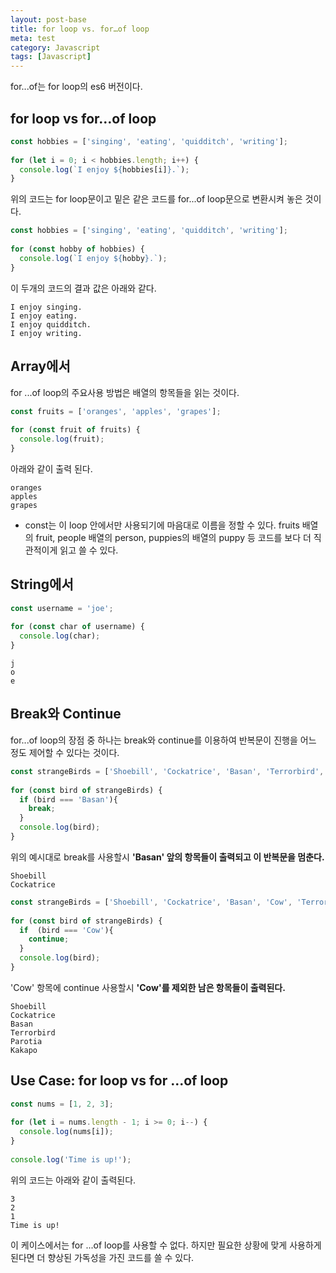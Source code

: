 ```yaml
---
layout: post-base
title: for loop vs. for…of loop
meta: test
category: Javascript
tags: [Javascript]
---
```

for...of는 for loop의 es6 버전이다.

## for loop vs for…of loop

```js
const hobbies = ['singing', 'eating', 'quidditch', 'writing'];
 
for (let i = 0; i < hobbies.length; i++) {
  console.log(`I enjoy ${hobbies[i]}.`);
}
```

위의 코드는 for loop문이고 밑은 같은 코드를 for...of loop문으로 변환시켜 놓은 것이다.

```js
const hobbies = ['singing', 'eating', 'quidditch', 'writing'];
 
for (const hobby of hobbies) {
  console.log(`I enjoy ${hobby}.`);
}
```

이 두개의 코드의 결과 값은 아래와 같다.

```text
I enjoy singing.
I enjoy eating.
I enjoy quidditch.
I enjoy writing.
```

## Array에서

for ...of loop의 주요사용 방법은 배열의 항목들을 읽는 것이다.

```js
const fruits = ['oranges', 'apples', 'grapes'];
 
for (const fruit of fruits) {
  console.log(fruit);
}
```

아래와 같이 출력 된다.

```text
oranges
apples
grapes
```

* const는 이 loop 안에서만 사용되기에 마음대로 이름을 정할 수 있다. fruits 배열의 fruit, people 배열의 person, puppies의 배열의 puppy 등 코드를 보다 더 직관적이게 읽고 쓸 수 있다.

## String에서

```js
const username = 'joe';
 
for (const char of username) {
  console.log(char);
}
```

```text
j
o
e
```

## Break와 Continue

for...of loop의 장점 중 하나는 break와 continue를 이용하여 반복문이 진행을 어느 정도 제어할 수 있다는 것이다.

```js
const strangeBirds = ['Shoebill', 'Cockatrice', 'Basan', 'Terrorbird','Parotia','Kakapo'];
 
for (const bird of strangeBirds) {
  if (bird === 'Basan'){ 
    break; 
  }
  console.log(bird);
}
```

위의 예시대로 break를 사용할시 **'Basan' 앞의 항목들이 출력되고 이 반복문을 멈춘다.**

```text
Shoebill
Cockatrice
```

```js
const strangeBirds = ['Shoebill', 'Cockatrice', 'Basan', 'Cow', 'Terrorbird', 'Parotia', 'Kakapo'];
 
for (const bird of strangeBirds) {
  if  (bird === 'Cow'){
    continue;
  }
  console.log(bird);
}
```

'Cow' 항목에 continue 사용할시 **'Cow'를 제외한 남은 항목들이 출력된다.**

```text
Shoebill
Cockatrice
Basan
Terrorbird
Parotia
Kakapo
```

## Use Case: for loop vs for ...of loop

```js
const nums = [1, 2, 3];
 
for (let i = nums.length - 1; i >= 0; i--) {
  console.log(nums[i]);
}
 
console.log('Time is up!');
```

위의 코드는 아래와 같이 출력된다.

```text
3
2
1
Time is up! 
```

이 케이스에서는 for ...of loop를 사용할 수 없다. 하지만 필요한 상황에 맞게 사용하게 된다면 더 향상된 가독성을 가진 코드를 쓸 수 있다.
